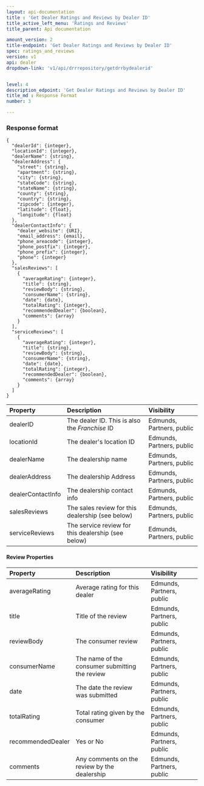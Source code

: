```yaml
---
layout: api-documentation
title : 'Get Dealer Ratings and Reviews by Dealer ID'
title_active_left_menu: 'Ratings and Reviews'
title_parent: Api documentation

amount_version: 2
title-endpoint: 'Get Dealer Ratings and Reviews by Dealer ID'
spec: ratings_and_reviews
version: v1
api: dealer
dropdown-link: 'v1/api/drrrepository/getdrrbydealerid'


level: 4
description_edpoint: 'Get Dealer Ratings and Reviews by Dealer ID'
title_md : Response Format
number: 3

---
```



### Response format

	{
	  "dealerId": {integer},
	  "locationId": {integer},
	  "dealerName": {string},
	  "dealerAddress": {
	    "street": {string},
	    "apartment": {string},
	    "city": {string},
	    "stateCode": {string},
	    "stateName": {string},
	    "county": {string},
	    "country": {string},
	    "zipcode": {integer},
	    "latitude": {float},
	    "longitude": {float}
	  },
	  "dealerContactInfo": {
	    "dealer_website": {URI},
	    "email_address": {email},
	    "phone_areacode": {integer},
	    "phone_postfix": {integer},
	    "phone_prefix": {integer},
	    "phone": {integer}
	  },
	  "salesReviews": [
	    {
	      "averageRating": {integer},
	      "title": {string},
	      "reviewBody": {string},
	      "consumerName": {string},
	      "date": {date},
	      "totalRating": {integer},
	      "recommendedDealer": {boolean},
	      "comments": {array}
	    }
	  ],
	  "serviceReviews": [
		{
	      "averageRating": {integer},
		  "title": {string},
		  "reviewBody": {string},
		  "consumerName": {string},
		  "date": {date},
		  "totalRating": {integer},
		  "recommendedDealer": {boolean},
		  "comments": {array}
	    }
	  ]
	}

| Property      				| Description                         						| Visibility    			|
|:------------------------------|:----------------------------------------------------------|:--------------------------|
| dealerID				   		| The dealer ID. This is also the *Franchise* ID			| Edmunds, Partners, public |
| locationId    		    	| The dealer's location ID									| Edmunds, Partners, public |
| dealerName    		    	| The dealership name			 							| Edmunds, Partners, public |
| dealerAddress	    		   	| The dealership Address									| Edmunds, Partners, public |
| dealerContactInfo		     	| The dealership contact info						 		| Edmunds, Partners, public |
| salesReviews		     		| The sales review for this dealership (see below)	 		| Edmunds, Partners, public |
| serviceReviews		     	| The service review for this dealership (see below)		| Edmunds, Partners, public |


#### Review Properties

| Property      				| Description                         						| Visibility    			|
|:------------------------------|:----------------------------------------------------------|:--------------------------|
| averageRating	    		   	| Average rating for this dealer	 						| Edmunds, Partners, public |
| title		    	    		| Title of the review										| Edmunds, Partners, public |
| reviewBody	    		   	| The consumer review										| Edmunds, Partners, public |
| consumerName	    		   	| The name of the consumer submitting the review			| Edmunds, Partners, public |
| date		    		  		| The date the review was submitted						 	| Edmunds, Partners, public |
| totalRating		    		| Total rating given by the consumer						| Edmunds, Partners, public |
| recommendedDealer	    	  	| Yes or No		 											| Edmunds, Partners, public |
| comments		    	    	| Any comments on the review by the dealership				| Edmunds, Partners, public |
